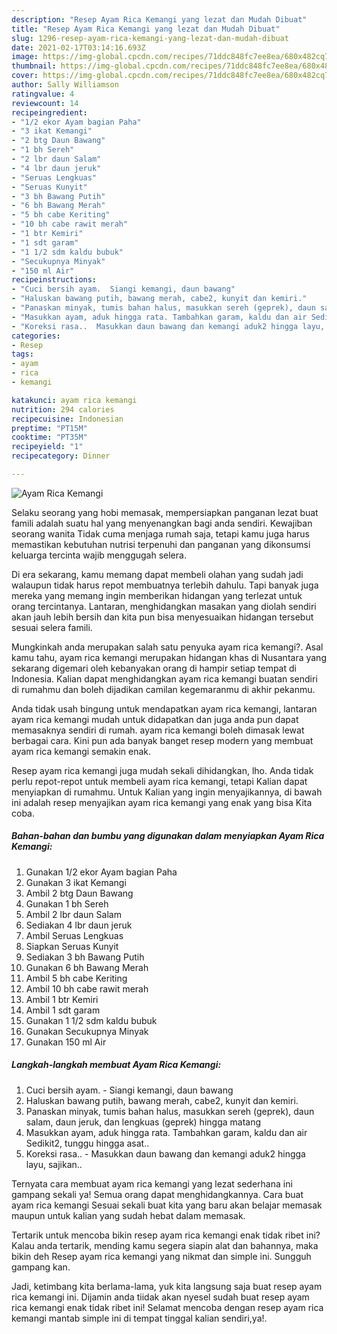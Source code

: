 ```yaml
---
description: "Resep Ayam Rica Kemangi yang lezat dan Mudah Dibuat"
title: "Resep Ayam Rica Kemangi yang lezat dan Mudah Dibuat"
slug: 1296-resep-ayam-rica-kemangi-yang-lezat-dan-mudah-dibuat
date: 2021-02-17T03:14:16.693Z
image: https://img-global.cpcdn.com/recipes/71ddc848fc7ee8ea/680x482cq70/ayam-rica-kemangi-foto-resep-utama.jpg
thumbnail: https://img-global.cpcdn.com/recipes/71ddc848fc7ee8ea/680x482cq70/ayam-rica-kemangi-foto-resep-utama.jpg
cover: https://img-global.cpcdn.com/recipes/71ddc848fc7ee8ea/680x482cq70/ayam-rica-kemangi-foto-resep-utama.jpg
author: Sally Williamson
ratingvalue: 4
reviewcount: 14
recipeingredient:
- "1/2 ekor Ayam bagian Paha"
- "3 ikat Kemangi"
- "2 btg Daun Bawang"
- "1 bh Sereh"
- "2 lbr daun Salam"
- "4 lbr daun jeruk"
- "Seruas Lengkuas"
- "Seruas Kunyit"
- "3 bh Bawang Putih"
- "6 bh Bawang Merah"
- "5 bh cabe Keriting"
- "10 bh cabe rawit merah"
- "1 btr Kemiri"
- "1 sdt garam"
- "1 1/2 sdm kaldu bubuk"
- "Secukupnya Minyak"
- "150 ml Air"
recipeinstructions:
- "Cuci bersih ayam.  Siangi kemangi, daun bawang"
- "Haluskan bawang putih, bawang merah, cabe2, kunyit dan kemiri."
- "Panaskan minyak, tumis bahan halus, masukkan sereh (geprek), daun salam, daun jeruk, dan lengkuas (geprek) hingga matang"
- "Masukkan ayam, aduk hingga rata. Tambahkan garam, kaldu dan air Sedikit2, tunggu hingga asat.."
- "Koreksi rasa..  Masukkan daun bawang dan kemangi aduk2 hingga layu, sajikan.."
categories:
- Resep
tags:
- ayam
- rica
- kemangi

katakunci: ayam rica kemangi 
nutrition: 294 calories
recipecuisine: Indonesian
preptime: "PT15M"
cooktime: "PT35M"
recipeyield: "1"
recipecategory: Dinner

---
```



![Ayam Rica Kemangi](https://img-global.cpcdn.com/recipes/71ddc848fc7ee8ea/680x482cq70/ayam-rica-kemangi-foto-resep-utama.jpg)

Selaku seorang yang hobi memasak, mempersiapkan panganan lezat buat famili adalah suatu hal yang menyenangkan bagi anda sendiri. Kewajiban seorang  wanita Tidak cuma menjaga rumah saja, tetapi kamu juga harus memastikan kebutuhan nutrisi terpenuhi dan panganan yang dikonsumsi keluarga tercinta wajib menggugah selera.

Di era  sekarang, kamu memang dapat membeli olahan yang sudah jadi walaupun tidak harus repot membuatnya terlebih dahulu. Tapi banyak juga mereka yang memang ingin memberikan hidangan yang terlezat untuk orang tercintanya. Lantaran, menghidangkan masakan yang diolah sendiri akan jauh lebih bersih dan kita pun bisa menyesuaikan hidangan tersebut sesuai selera famili. 



Mungkinkah anda merupakan salah satu penyuka ayam rica kemangi?. Asal kamu tahu, ayam rica kemangi merupakan hidangan khas di Nusantara yang sekarang digemari oleh kebanyakan orang di hampir setiap tempat di Indonesia. Kalian dapat menghidangkan ayam rica kemangi buatan sendiri di rumahmu dan boleh dijadikan camilan kegemaranmu di akhir pekanmu.

Anda tidak usah bingung untuk mendapatkan ayam rica kemangi, lantaran ayam rica kemangi mudah untuk didapatkan dan juga anda pun dapat memasaknya sendiri di rumah. ayam rica kemangi boleh dimasak lewat berbagai cara. Kini pun ada banyak banget resep modern yang membuat ayam rica kemangi semakin enak.

Resep ayam rica kemangi juga mudah sekali dihidangkan, lho. Anda tidak perlu repot-repot untuk membeli ayam rica kemangi, tetapi Kalian dapat menyiapkan di rumahmu. Untuk Kalian yang ingin menyajikannya, di bawah ini adalah resep menyajikan ayam rica kemangi yang enak yang bisa Kita coba.

<!--inarticleads1-->

##### Bahan-bahan dan bumbu yang digunakan dalam menyiapkan Ayam Rica Kemangi:

1. Gunakan 1/2 ekor Ayam bagian Paha
1. Gunakan 3 ikat Kemangi
1. Ambil 2 btg Daun Bawang
1. Gunakan 1 bh Sereh
1. Ambil 2 lbr daun Salam
1. Sediakan 4 lbr daun jeruk
1. Ambil Seruas Lengkuas
1. Siapkan Seruas Kunyit
1. Sediakan 3 bh Bawang Putih
1. Gunakan 6 bh Bawang Merah
1. Ambil 5 bh cabe Keriting
1. Ambil 10 bh cabe rawit merah
1. Ambil 1 btr Kemiri
1. Ambil 1 sdt garam
1. Gunakan 1 1/2 sdm kaldu bubuk
1. Gunakan Secukupnya Minyak
1. Gunakan 150 ml Air




<!--inarticleads2-->

##### Langkah-langkah membuat Ayam Rica Kemangi:

1. Cuci bersih ayam.  - Siangi kemangi, daun bawang
1. Haluskan bawang putih, bawang merah, cabe2, kunyit dan kemiri.
1. Panaskan minyak, tumis bahan halus, masukkan sereh (geprek), daun salam, daun jeruk, dan lengkuas (geprek) hingga matang
1. Masukkan ayam, aduk hingga rata. Tambahkan garam, kaldu dan air Sedikit2, tunggu hingga asat..
1. Koreksi rasa..  - Masukkan daun bawang dan kemangi aduk2 hingga layu, sajikan..




Ternyata cara membuat ayam rica kemangi yang lezat sederhana ini gampang sekali ya! Semua orang dapat menghidangkannya. Cara buat ayam rica kemangi Sesuai sekali buat kita yang baru akan belajar memasak maupun untuk kalian yang sudah hebat dalam memasak.

Tertarik untuk mencoba bikin resep ayam rica kemangi enak tidak ribet ini? Kalau anda tertarik, mending kamu segera siapin alat dan bahannya, maka bikin deh Resep ayam rica kemangi yang nikmat dan simple ini. Sungguh gampang kan. 

Jadi, ketimbang kita berlama-lama, yuk kita langsung saja buat resep ayam rica kemangi ini. Dijamin anda tiidak akan nyesel sudah buat resep ayam rica kemangi enak tidak ribet ini! Selamat mencoba dengan resep ayam rica kemangi mantab simple ini di tempat tinggal kalian sendiri,ya!.

